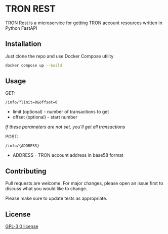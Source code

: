 # TRON REST

TRON Rest is a microservice for getting TRON account resources written in Python FastAPI

## Installation

Just clone the repo and use Docker Compose utility

```bash
docker compose up --build
```

## Usage
GET:
```
/info/?limit=0&offset=0
```
- limit (optional) - number of transactions to get
- offset (optional) - start number

*If these parameters are not set, you'll get all transactions*

POST:
```
/info/{ADDRESS}
```
- ADDRESS - TRON account address in base58 format

## Contributing

Pull requests are welcome. For major changes, please open an issue first
to discuss what you would like to change.

Please make sure to update tests as appropriate.

## License

[GPL-3.0 license](https://choosealicense.com/licenses/gpl-3.0/)
